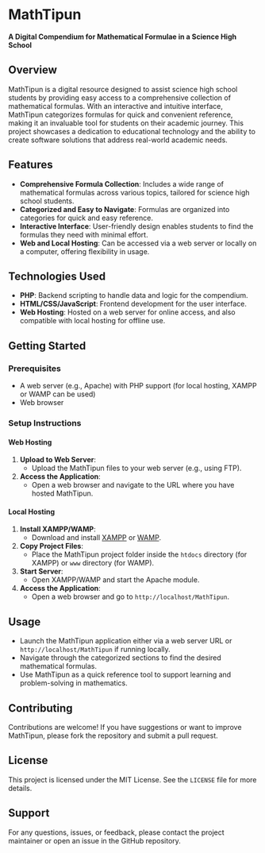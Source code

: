 # MathTipun
**A Digital Compendium for Mathematical Formulae in a Science High School**

## Overview
MathTipun is a digital resource designed to assist science high school students by providing easy access to a comprehensive collection of mathematical formulas. With an interactive and intuitive interface, MathTipun categorizes formulas for quick and convenient reference, making it an invaluable tool for students on their academic journey. This project showcases a dedication to educational technology and the ability to create software solutions that address real-world academic needs.

## Features
- **Comprehensive Formula Collection**: Includes a wide range of mathematical formulas across various topics, tailored for science high school students.
- **Categorized and Easy to Navigate**: Formulas are organized into categories for quick and easy reference.
- **Interactive Interface**: User-friendly design enables students to find the formulas they need with minimal effort.
- **Web and Local Hosting**: Can be accessed via a web server or locally on a computer, offering flexibility in usage.

## Technologies Used
- **PHP**: Backend scripting to handle data and logic for the compendium.
- **HTML/CSS/JavaScript**: Frontend development for the user interface.
- **Web Hosting**: Hosted on a web server for online access, and also compatible with local hosting for offline use.

## Getting Started

### Prerequisites
- A web server (e.g., Apache) with PHP support (for local hosting, XAMPP or WAMP can be used)
- Web browser

### Setup Instructions

#### Web Hosting
1. **Upload to Web Server**:
   - Upload the MathTipun files to your web server (e.g., using FTP).
2. **Access the Application**:
   - Open a web browser and navigate to the URL where you have hosted MathTipun.

#### Local Hosting
1. **Install XAMPP/WAMP**:
   - Download and install [XAMPP](https://www.apachefriends.org/index.html) or [WAMP](http://www.wampserver.com/).
2. **Copy Project Files**:
   - Place the MathTipun project folder inside the `htdocs` directory (for XAMPP) or `www` directory (for WAMP).
3. **Start Server**:
   - Open XAMPP/WAMP and start the Apache module.
4. **Access the Application**:
   - Open a web browser and go to `http://localhost/MathTipun`.

## Usage
- Launch the MathTipun application either via a web server URL or `http://localhost/MathTipun` if running locally.
- Navigate through the categorized sections to find the desired mathematical formulas.
- Use MathTipun as a quick reference tool to support learning and problem-solving in mathematics.

## Contributing
Contributions are welcome! If you have suggestions or want to improve MathTipun, please fork the repository and submit a pull request.

## License
This project is licensed under the MIT License. See the `LICENSE` file for more details.

## Support
For any questions, issues, or feedback, please contact the project maintainer or open an issue in the GitHub repository.
